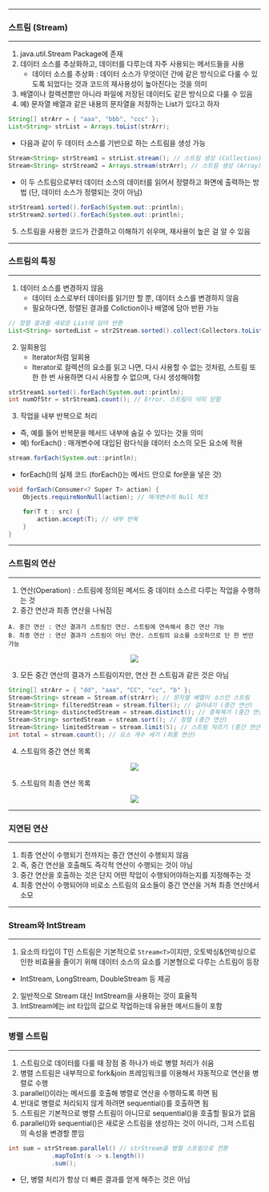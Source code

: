 -----
### 스트림 (Stream)
-----
1. java.util.Stream Package에 존재
2. 데이터 소스를 추상화하고, 데이터를 다루는데 자주 사용되는 메서드들을 사용
   - 데이터 소스를 추상화 : 데이터 소스가 무엇이던 간에 같은 방식으로 다룰 수 있도록 되었다는 것과 코드의 재사용성이 높아진다는 것을 의미
3. 배열이나 컬렉션뿐만 아니라 파일에 저장된 데이터도 같은 방식으로 다룰 수 있음
4. 예) 문자열 배열과 같은 내용의 문자열을 저장하는 List가 있다고 하자
```java
String[] strArr = { "aaa", "bbb", "ccc" };
List<String> strList = Arrays.toList(strArr);
```

   - 다음과 같이 두 데이터 소스를 기반으로 하는 스트림을 생성 가능
```java
Stream<String> strStream1 = strList.stream(); // 스트림 생성 (Collection)
Stream<String> strStream2 = Arrays.stream(strArr); // 스트림 생성 (Array)
```

   - 이 두 스트림으로부터 데이터 소스의 데이터를 읽어서 정렬하고 화면에 출력하는 방법 (단, 데이터 소스가 정렬되는 것이 아님)
```java
strStream1.sorted().forEach(System.out::println);
strStream2.sorted().forEach(System.out::println);
```

5. 스트림을 사용한 코드가 간결하고 이해하기 쉬우며, 재사용이 높은 걸 알 수 있음

-----
### 스트림의 특징
-----
1. 데이터 소스를 변경하지 않음
   - 데이터 소스로부터 데이터를 읽기만 할 뿐, 데이터 소스를 변경하지 않음
   - 필요하다면, 정렬된 결과를 Collction이나 배열에 담아 반환 가능

```java
// 정렬 결과를 새로운 List에 담아 반환
List<String> sortedList = str2Stream.sorted().collect(Collectors.toList());
```

2. 일회용임
   - Iterator처럼 일회용
   - Iterator로 컬렉션의 요소를 읽고 나면, 다시 사용할 수 없는 것처럼, 스트림 또한 한 번 사용하면 다시 사용할 수 없으며, 다시 생성해야함
```java
strStream1.sorted().forEach(System.out::println);
int numOfStr = strStream1.count(); // Error. 스트림이 이미 닫힘
```

3. 작업을 내부 반복으로 처리
  - 즉, 예를 들어 반복문을 메서드 내부에 숨길 수 있다는 것을 의미
  - 예) forEach() : 매개변수에 대입된 람다식을 데이터 소스의 모든 요소에 적용
```java
stream.forEach(System.out::println);
```
  - forEach()의 실제 코드 (forEach()는 메서드 안으로 for문을 넣은 것)
```java
void forEach(Consumer<? Super T> action) {
    Objects.requireNonNull(action); // 매개변수의 Null 체크

    for(T t : src) {
        action.accept(T); // 내부 반복
    }
}
```

-----
### 스트림의 연산
-----
1. 연산(Operation) : 스트림에 정의된 메서드 중 데이터 소스르 다루는 작업을 수행하는 것
2. 중간 연산과 최종 연산을 나눠짐
```
A. 중간 연산 : 연산 결과가 스트림인 연산. 스트림에 연속해서 중간 연산 가능
B. 최종 연산 : 연산 결과가 스트림이 아닌 연산. 스트림의 요소를 소모하므로 단 한 번만 가능
```
<div align="center">
<img src="https://github.com/sooyounghan/HTTP/assets/34672301/b2ebc1d1-2b12-49a8-b7ff-a1fbd07787b6">
</div>

3. 모든 중간 연산의 결과가 스트림이지만, 연산 전 스트림과 같은 것은 아님
```java
String[] strArr = { "dd", "aaa", "CC", "cc", "b" };
Stream<String> stream = Stream.of(strArr); // 문자열 배열이 소스인 스트림
Stream<String> filteredStream = stream.filter(); // 걸러내기 (중간 연산)
Stream<String> distinctedStream = stream.distinct(); // 중복제거 (중간 연산)
Stream<String> sortedStream = stream.sort(); // 정렬 (중간 연산)
Stream<String> limitedStream = stream.limit(5); // 스트림 자르기 (중간 연산)
int total = stream.count(); // 요소 개수 세기 (최종 연산)
```

4. 스트림의 중간 연산 목록
<div align="center">
<img src="https://github.com/sooyounghan/HTTP/assets/34672301/bff678d5-b001-4bd0-ab9b-4a1f34ba921e">
</div>

5. 스트림의 최종 연산 목록
<div align="center">
<img src="https://github.com/sooyounghan/HTTP/assets/34672301/9e150f71-0495-406d-b18c-baddd69c9690">
</div>

-----
### 지연된 연산
-----
1. 최종 연산이 수행되기 전까지는 중간 연산이 수행되지 않음
2. 즉, 중간 연산을 호출해도 즉각적 연산이 수행되는 것이 아님
3. 중간 연산을 호출하는 것은 단지 어떤 작업이 수행되어야하는지를 지정해주는 것
4. 최종 연산이 수행되어야 비로소 스트림의 요소들이 중간 연산을 거쳐 최종 연산에서 소모

-----
### Stream<Integer>와 IntStream
-----
1. 요소의 타입이 T인 스트림은 기본적으로 ```Stream<T>```이지만, 오토박싱&언박싱으로 인한 비효율을 줄이기 위해 데이터 소스의 요소를 기본형으로 다루는 스트림이 등장
  - IntStream, LongStream, DoubleStream 등 제공
2. 일반적으로 Stream<Integer> 대신 IntStream을 사용하는 것이 효율적
3. IntStream에는 int 타입의 값으로 작업하는데 유용한 메서드들이 포함

-----
### 병렬 스트림
-----
1. 스트림으로 데이터를 다룰 때 장점 중 하나가 바로 병렬 처리가 쉬움
2. 병렬 스트림은 내부적으로 fork&join 프레임워크를 이용해서 자동적으로 연산을 병렬로 수행
3. parallel()이라는 메서드를 호출해 병렬로 연산을 수행하도록 하면 됨
4. 반대로 병렬로 처리되지 않게 하려면 sequential()를 호출하면 됨
5. 스트림은 기본적으로 병렬 스트림이 아니므로 sequential()을 호출할 필요가 없음
6. parallel()와 sequential()은 새로운 스트림을 생성하는 것이 아니라, 그저 스트림의 속성을 변경할 뿐임
```java
int sum = strStream.parallel() // strStream을 병렬 스트림으로 전환
            .mapToInt(s -> s.length())
            .sum();
```
  - 단, 병렬 처리가 항상 더 빠른 결과를 얻게 해주는 것은 아님
